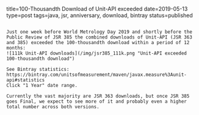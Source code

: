 title=100-Thousandth Download of Unit-API exceeded
date=2019-05-13
type=post
tags=java, jsr, anniversary, download, bintray
status=published
~~~~~~

Just one week before World Metrology Day 2019 and shortly before the Public Review of JSR 385 the combined downloads of Unit-API (JSR 363 and 385) exceeded the 100-thousandth download within a period of 12 months: 
![111k Unit-API downloads](/img/jsr385_111k.png "Unit-API exceeded 100-thousandth download")

See Bintray statistics:
https://bintray.com/unitsofmeasurement/maven/javax.measure%3Aunit-api#statistics
Click "1 Year" date range.

Currently the vast majority are JSR 363 downloads, but once JSR 385 goes Final, we expect to see more of it and probably even a higher total number across both versions.